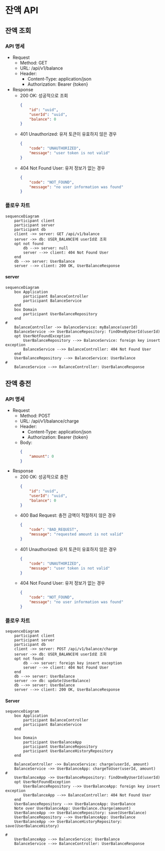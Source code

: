 # 잔액 API

## 잔액 조회

### API 명세

- Request
    - Method: GET
    - URL: /api/v1/balance
    - Header:
        - Content-Type: application/json
        - Authorization: Bearer {token}
- Response
    - 200 OK: 성공적으로 조회
        ```json
        {
            "id": "uuid",
            "userId": "uuid",
            "balance": 0
        }
        ```
    - 401 Unauthorized: 유저 토큰이 유효하지 않은 경우
        ```json
        {
            "code": "UNAUTHORIZED",
            "message": "user token is not valid"
        }
        ```
    - 404 Not Found User: 유저 정보가 없는 경우
        ```json
        {
            "code": "NOT_FOUND",
            "message": "no user information was found"
        }
        ```

### 플로우 차트

```mermaid
sequenceDiagram
    participant client
    participant server
    participant db
    client ->> server: GET /api/v1/balance
    server ->> db: USER_BALANCE에 userId로 조회
    opt not found
        db -->> server: null
        server -->> client: 404 Not Found User
    end
    db -->> server: UserBalance
    server -->> client: 200 OK, UserBalanceResponse

```

#### server

```mermaid
sequenceDiagram
    box Application
        participant BalanceController
        participant BalanceService
    end
    box Domain
        participant UserBalanceRepository
    end
#
    BalanceController ->> BalanceService: myBalance(userId)
    BalanceService ->> UserBalanceRepository: findOneByUserId(userId)
    opt UserNotFoundException
        UserBalanceRepository -->> BalanceService: foreign key insert exception
        BalanceService -->> BalanceController: 404 Not Found User
    end
    UserBalanceRepository -->> BalanceService: UserBalance
#
    BalanceService -->> BalanceController: UserBalanceResponse
```

## 잔액 충전

### API 명세

- Request
    - Method: POST
    - URL: /api/v1/balance/charge
    - Header:
        - Content-Type: application/json
        - Authorization: Bearer {token}
    - Body:
        ```json
        {
            "amount": 0
        }
        ```
- Response
    - 200 OK: 성공적으로 충전
        ```json
        {
            "id": "uuid",
            "userId": "uuid",
            "balance": 0
        }
        ```
    - 400 Bad Request: 충전 금액이 적절하지 않은 경우
        ```json
        {
            "code": "BAD_REQUEST",
            "message": "requested amount is not valid"
        }
        ```
    - 401 Unauthorized: 유저 토큰이 유효하지 않은 경우
        ```json
        {
            "code": "UNAUTHORIZED",
            "message": "user token is not valid"
        }
        ```
    - 404 Not Found User: 유저 정보가 없는 경우
        ```json
        {
            "code": "NOT_FOUND",
            "message": "no user information was found"
        }
        ```

### 플로우 차트

```mermaid
sequenceDiagram
    participant client
    participant server
    participant db
    client ->> server: POST /api/v1/balance/charge
    server ->> db: USER_BALANCE에 userId로 조회
    opt not found
        db -->> server: foreign key insert exception
        server -->> client: 404 Not Found User
    end
    db -->> server: UserBalance
    server ->> db: update(UserBalance)
    db -->> server: UserBalance
    server -->> client: 200 OK, UserBalanceResponse
```

#### Server

```mermaid
sequenceDiagram
    box Application
        participant BalanceController
        participant BalanceService
    end

    box Domain
        participant UserBalanceApp
        participant UserBalanceRepository
        participant UserBalanceHistoryRepository
    end

    BalanceController ->> BalanceService: charge(userId, amount)
    BalanceService ->> UserBalanceApp: chargeToUser(userId, amount)
#
    UserBalanceApp ->> UserBalanceRepository: findOneByUserId(userId)
    opt UserNotFoundException
        UserBalanceRepository -->> UserBalanceApp: foreign key insert exception
        UserBalanceApp -->> BalanceController: 404 Not Found User
    end
    UserBalanceRepository -->> UserBalanceApp: UserBalance
    Note over UserBalanceApp: UserBalance.charge(amount)
    UserBalanceApp ->> UserBalanceRepository: save(UserBalance)
    UserBalanceRepository -->> UserBalanceApp: UserBalance
    UserBalanceApp ->> UserBalanceHistoryRepository: save(UserBalanceHistory)

#
    UserBalanceApp -->> BalanceService: UserBalance
    BalanceService -->> BalanceController: UserBalanceResponse
```